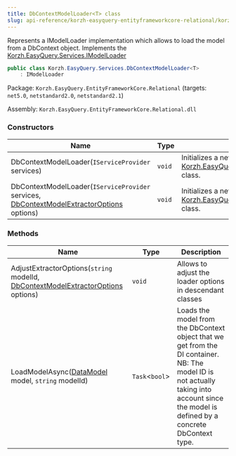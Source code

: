 ```yaml
---
title: DbContextModelLoader<T> class
slug: api-reference/korzh-easyquery-entityframeworkcore-relational/korzh-easyquery-services-namespace/dbcontextmodelloader-t--class
---
```

Represents a IModelLoader implementation which allows to load  the model from a DbContext object.  Implements the [Korzh.EasyQuery.Services.IModelLoader](api-reference/korzh-easyquery/korzh-easyquery-services-namespace/imodelloader-interface)
```csharp
public class Korzh.EasyQuery.Services.DbContextModelLoader<T>
    : IModelLoader

```
Package: `Korzh.EasyQuery.EntityFrameworkCore.Relational` (targets: `net5.0`, `netstandard2.0`, `netstandard2.1`)

Assembly: `Korzh.EasyQuery.EntityFrameworkCore.Relational.dll`

### Constructors

| Name | Type | Description | 
| --- | --- | --- | 
| DbContextModelLoader(`IServiceProvider` services) | `void` | Initializes a new instance of the [Korzh.EasyQuery.Services.DbContextModelLoader`1](api-reference/korzh-easyquery-entityframeworkcore-relational/korzh-easyquery-services-namespace/dbcontextmodelloader-t--class) class. | 
| DbContextModelLoader(`IServiceProvider` services, [DbContextModelExtractorOptions](api-reference/korzh-easyquery-entityframeworkcore-relational/korzh-easyquery-entityframeworkcore-namespace/dbcontextmodelextractoroptions-class) options) | `void` | Initializes a new instance of the [Korzh.EasyQuery.Services.DbContextModelLoader`1](api-reference/korzh-easyquery-entityframeworkcore-relational/korzh-easyquery-services-namespace/dbcontextmodelloader-t--class) class. | 


### Methods

| Name | Type | Description | 
| --- | --- | --- | 
| AdjustExtractorOptions(`string` modelId, [DbContextModelExtractorOptions](api-reference/korzh-easyquery-entityframeworkcore-relational/korzh-easyquery-entityframeworkcore-namespace/dbcontextmodelextractoroptions-class) options) | `void` | Allows to adjust the loader options in descendant classes | 
| LoadModelAsync([DataModel](api-reference/korzh-easyquery/korzh-easyquery-namespace/datamodel-class) model, `string` modelId) | `Task`&lt;`bool`&gt; | Loads the model from the DbContext object that we get from the DI container.  NB: The model ID is not actually taking into account  since the model is defined by a concrete DbContext type. |